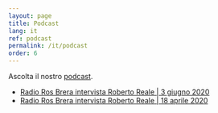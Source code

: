 ```yaml
---
layout: page
title: Podcast
lang: it
ref: podcast
permalink: /it/podcast
order: 6
---
```


Ascolta il nostro [podcast](https://podcast.eutopian.eu/).

* [Radio Ros Brera intervista Roberto Reale \| 3 giugno 2020](https://podcast.eutopian.eu/1286264/5054159-radio-ros-brera-intervista-roberto-reale-3-giugno-2020)
* [Radio Ros Brera intervista Roberto Reale \| 18 aprile 2020](https://podcast.eutopian.eu/1286264/5017664-radio-ros-brera-intervista-roberto-reale-18-aprile-2020)
